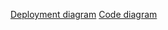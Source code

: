 [Deployment diagram](https://app.diagrams.net/?lightbox=1&highlight=0000ff&edit=_blank&layers=1&nav=1&title=iot.drawio#R%3Cmxfile%3E%3Cdiagram%20name%3D%22Page-1%22%20id%3D%22e7e014a7-5840-1c2e-5031-d8a46d1fe8dd%22%3E7ZZBl5owEMc%2FTY59D4iycAR0u6%2FbXuq2Pe6LECFtSGgIiv30TWAAqeuzPexerAfN%2FCdkwvxmYhBOyva9IlXxSWaUI8%2FJWoRXyPPuQtd8W%2BHYCxgHvZArlvWSOwkb9ouC6IDasIzWs4laSq5ZNRdTKQRN9UwjSsnDfNpO8nnUiuT0TNikhJ%2Br31imC1BdP5wcD5TlBYQOPL93bEn6I1eyERAPeXjXfXp3SYa14EXrgmTycCLhNcKJklL3o7JNKLepHdLWP3d%2FwTvuW1Gh%2F%2BaB9nvxtKmiD%2BpnEj08P%2B%2B%2FPn7B7xawzJ7wBhLyWKC1i%2BIYhS4znhasyPgcjhKMYjPySVkhHIttbX%2FgBfVxSOqeKs1MjiPOcmEkLe00AhanO7PjuK5IykT%2BZH2rYBI%2Bdu6VNymfIf1upxWksmHSZkut2VeUKSccZ0yZEmHSBqllYwHEOyn0Bna2MHahS27nj9u2e6XtxaS6IyrTAVSWVKtjl5a%2B2pdAd6x%2BsA9TLeEQtOKkjNwARAL1m49rTwzNADD%2BC1LvGtK0syIU4dLWMQMzvhe3C%2FLOn4N0w3OQI7MZSO%2FVQOJrIAVKFijAIu9b00exM3RrJ%2F6HebkrX4b5el25uAaTM3u4RpHoYEKHuuntUvzzbH2pJT3nbVtyeY1iwcA0bWmvMoM3uOE%2FyeVbnq3GnO5Une%2Fk3orXvwE%3D%3C%2Fdiagram%3E%3Cdiagram%20id%3D%22oHDas0AOBwN1wkuPBAJU%22%20name%3D%22Page-2%22%3E7Vptc5s4EP41zPQ%2B3A3i3R9jO2nnpr12xu308lEBGTQFxAkR2%2F31J4Ew5sUBJwY7Tf3F3pVYwfPsLquVFX0Rbd9TmASfiIdCRVO9raIvFU0DwLD4l9DsCo1hSYVPsScnVYoV%2FomkUpXaDHsorU1khIQMJ3WlS%2BIYuaymg5SSTX3amoT1VRPoo5Zi5cKwrf2OPRYUWsdUK%2F0HhP2gXBmociSC5WSpSAPokc2BSr9V9AUlhBW%2Fou0ChQK8Epfl305y%2FzH6%2BPlH4t5hDX%2F69p%2F%2FZ2Hs7pRL9o9AUczOa1qzC9uPMMwkYCEhybs%2F5COzXYkjJVnsIWFLVfT5JsAMrRLoitEN9xyuC1gUcgnwnx5Mg3yuEB4RZZgTchNiP%2BY6RsRsKKUQrfkzzeVt8Klo2yCu56nBngruw4hEiNEdv05a2bO3a8ibyhl0W%2BqCA0cwdamE0gH9ve0KZP5D4nwK5i3IW2BzKzw%2BUB1U7n%2BJGE8ZpGzFIBPjaxyGCxISml%2Boq%2FlHTGaU%2FEAHI%2Bu1HBkLaX1WR9rpALoD59Fg1gfA7PFUIUVCWUB8EsPwttIewt904wfCGIn4AIq9G5GohJEExYVGJkJnABXiLmpEpCSjLur3oOcSRlEIGX6sL9qFv7z0C8F8mT3RhmrWiAZ2g0Lunz5i8qoGi%2FvbeD6xRovYFLHs6ZwF%2BnMWpK4kzRDcrEnMugKrEXBr%2FnEvFHDGER4OIg5oHSFnjBVy5q8bcsZVhZw2ccjN2sQuDGWmElEYKrdAmc%2BVmzsuhFhKjp298XDULh6OZQl%2BzfHIEae7f0VV%2BZdZiveyyMyF5bYm7aT03DiencI136rkcfXUq1gfJ%2BAbZaveLJNGDngAWq7zVVnoys0yDgQsNIt9%2Fv2Q6xZC96Zj3VIvHutDdhWv9N0L9Kt6%2BdrqxLHYLnh%2FUztSXdWMzyPUcpTg7mBaIiakx9fRGntjW2v0anrml%2FdVeVZxB%2Bf1M6flZzF5mac1mjzX5Hj2WV4EZZ3wSvxw39SS65jG037YnD%2BNH7Z3GzuUjuqIRUvyBVXsFrODIpZL93Jh8bsqYYVQVrBTV76nefyA0hdMEhq6WQ8Nczbt21drb6JWIULJO8Cpj9K33nQyjItXvu0jjKI5UfYl%2BLj6z2mNioBED1naT98V8WI1wqTjnMOZkpaySH2FVevQDNnfp1eHplK7m9wzlxWONSx39hpqHY4VUJxQn5w9TbePe4J9iOuxICEoRc67GuWdC1UMBL%2BbGPJNOzSVa2PljPYBwle0ZS1emFB21ncuBwTRjmwRYc%2FLMwpFKf4JH3JTAl3pktyuOVfMpbCVMZIWTIIXwX%2BsNyjN2KAGf5kfD9A3OsDXRkvYr6DNMHXNrJ3UnhjSLla7XeKFid4C9X2a4Uzcompn3%2FdltbXEp9VebyrnWhc%2FJNKs6w%2F7ses0MHjLO9JpzzM7zL2GrKbbHKnT%2BvMAF6t%2FuhXTq%2F8L6rf%2FAw%3D%3D%3C%2Fdiagram%3E%3C%2Fmxfile%3E)
[Code diagram](https://app.diagrams.net/?lightbox=1&highlight=0000ff&edit=_blank&layers=1&nav=1&page-id=oHDas0AOBwN1wkuPBAJU&title=iot.drawio#R%3Cmxfile%3E%3Cdiagram%20name%3D%22Page-1%22%20id%3D%22e7e014a7-5840-1c2e-5031-d8a46d1fe8dd%22%3E7ZZBl5owEMc%2FTY59D4iycAR0u6%2FbXuq2Pe6LECFtSGgIiv30TWAAqeuzPexerAfN%2FCdkwvxmYhBOyva9IlXxSWaUI8%2FJWoRXyPPuQtd8W%2BHYCxgHvZArlvWSOwkb9ouC6IDasIzWs4laSq5ZNRdTKQRN9UwjSsnDfNpO8nnUiuT0TNikhJ%2Br31imC1BdP5wcD5TlBYQOPL93bEn6I1eyERAPeXjXfXp3SYa14EXrgmTycCLhNcKJklL3o7JNKLepHdLWP3d%2FwTvuW1Gh%2F%2BaB9nvxtKmiD%2BpnEj08P%2B%2B%2FPn7B7xawzJ7wBhLyWKC1i%2BIYhS4znhasyPgcjhKMYjPySVkhHIttbX%2FgBfVxSOqeKs1MjiPOcmEkLe00AhanO7PjuK5IykT%2BZH2rYBI%2Bdu6VNymfIf1upxWksmHSZkut2VeUKSccZ0yZEmHSBqllYwHEOyn0Bna2MHahS27nj9u2e6XtxaS6IyrTAVSWVKtjl5a%2B2pdAd6x%2BsA9TLeEQtOKkjNwARAL1m49rTwzNADD%2BC1LvGtK0syIU4dLWMQMzvhe3C%2FLOn4N0w3OQI7MZSO%2FVQOJrIAVKFijAIu9b00exM3RrJ%2F6HebkrX4b5el25uAaTM3u4RpHoYEKHuuntUvzzbH2pJT3nbVtyeY1iwcA0bWmvMoM3uOE%2FyeVbnq3GnO5Une%2Fk3orXvwE%3D%3C%2Fdiagram%3E%3Cdiagram%20id%3D%22oHDas0AOBwN1wkuPBAJU%22%20name%3D%22Page-2%22%3E7VrbcpswEP0aZtqHdhAXgx9jO2mn09uM22nzqIAMmgKiQsR2v74SCGMuDjgx2GnqF3tXYgXn7C6rlRV9Hm7eURj7n4iLAkVT3Y2iLxRNA8CY8C%2Bh2eYaw57mCo9iV04qFUv8B0mlKrUpdlFSmcgICRiOq0qHRBFyWEUHKSXr6rQVCaqrxtBDDcXSgUFT%2BwO7zM%2B1tqmW%2BvcIe36xMlDlSAiLyVKR%2BNAl6z2Vfq3oc0oIy3%2BFmzkKBHgFLosPdnz7Mfz45Vfs3GANf%2Fr%2B23uTG7s55pLdI1AUsdOa1qzc9j0MUglYQEj86rV8ZLYtcKQkjVwkbKmKPlv7mKFlDB0xuuaew3U%2BCwMuAf7ThYmfzRXCPaIMc0KuAuxFXMeImA2lFKAVf6aZvA0%2BFW1qxHU8NdhRwX0YkRAxuuXXSSs79rY1eV06g25Jnb%2FnCKYulVA6oLezXYLMf0icj8G8AXkDbG6Fxweqgsr9LxbjCYOULRlkYnyFg2BOAkKzC3U1%2B4jJjJJfaG9ktZIjQyGtT6tI2y1At%2BA8GMx6D5hdniqkSCjziUciGFyX2n346258RxgjIR9AkXslEpUwEqMo18hEaPegQtxFhYiEpNRB3R70WMIoCiDD99VF2%2FCXl34lmC%2BzI9pQzQrRwKpRyP3TQ0xeVWNxdxuPJ9ZoEJsglj6cs0B3zoLUkaQZgpsViVhbYNUCbsU%2FzpkCzjjAw17EAa0l5IyhQs78d0POuKiQ00YOuWmT2LmhTFUiCkPlGiizmXJ1w4UAS8m20hcejtrZw7EowS85HjnidPtTVJVvzUK8lUVmJiw2FWkrpcfG8fQYrvlWJYurh17F%2BjABXytb9XqZNHDAA9BwnW%2FKXFeuFpEvYKFp5PHvu0w3F7oXHesT9eyx3mdX8UzfvUC%2FqJevpY4ci82C9z%2B1A9VV9fg8QC1HCW73psViQnJ4Ha22N7a0Wq%2BmY35xX6Vn5XdwWj%2BzG34Wkad5Wq3Jc0mOZ53kRVDUCc%2FED3dNLbmOaTzsh%2FX54%2Fhhc7exRcmgjpi3JJ9QxW4w2ytiuXQrFxa%2FyxJWCEUFO3ble5zH9yh9wSihoZvV0DCn4759teYmahkgFL8CnPoweelNJ8M4e%2BXbPMLImxNFX4KPq5%2BPa1T4JLxLk276LoiXSS1MWs457DFpKYrUZ1i19s2Q3X16tW8qtdrJPXFZYU%2F65c5OQ43DsRyKI%2BqTk6fp5nGPvwtxPRIk%2BIXIeVfDrHOhigH%2FfxNDvmn7pnJtqJzRPED4hjaswQsTytb6zuGAINqSLULsullGoSjBf%2BBdZkqgK12S2zVnirkQtlJGkpxJ8CT4D%2FUGpRkLVOAv8uMe%2BkYL%2BNpgCfsZtBnGrpm1o9oTfdrFartLPDHRT0B1n2bYI7eomtn3XVFtLfBxtdeLyrmTsx8SaZPLD%2Fuh6zTQe8s70GnPIzvMnYYmdbc5UKd15wEulv90y6eX%2FxfUr%2F8C%3C%2Fdiagram%3E%3C%2Fmxfile%3E)
